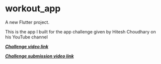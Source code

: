 # workout_app

A new Flutter project.

This is the app I built for the app challenge given by Hitesh Choudhary on his YouTube channel

_**[Challenge video link](https://www.youtube.com/watch?v=VFrKjhcTAzE)**_ 

_**[Challenge submission video link](https://www.youtube.com/watch?v=R6Btv3RMbCU)**_
